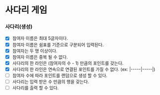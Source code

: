 # 사다리 게임
### 사다리(생성)
- [x] 참여자 이름은 최대 5글자이다.
- [x] 참여자 이름은 쉼표를 기준으로 구분되어 입력된다.
- [x] 참여자는 두 명 이상이다.
- [x] 참여자 이름은 중복 될 수 없다. 
- [x] 사다리의 한 라인은 (참여자의 수 - 1) 만큼의 포인트를 갖는다. 
- [x] 사다리의 한 라인은 연속으로 연결된 포인트를 가질 수 없다. (ex: |-----|-----|)
- [ ] 참여자 수에 따라 포인트를 랜덤으로 생성 할 수 있다. 
- [ ] 사다리는 입력 받은 수 만큼의 행을 갖는다. 
- [ ] 사다리를 출력 할 수 있다.
